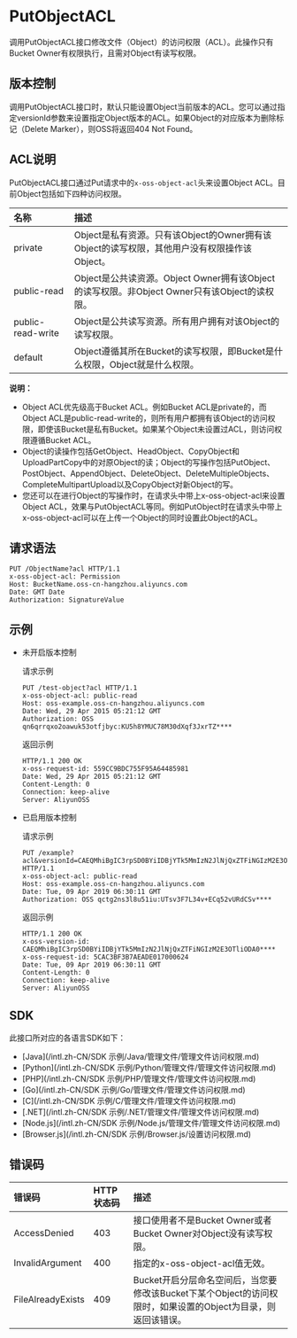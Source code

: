 # PutObjectACL

调用PutObjectACL接口修改文件（Object）的访问权限（ACL）。此操作只有Bucket Owner有权限执行，且需对Object有读写权限。

## 版本控制

调用PutObjectACL接口时，默认只能设置Object当前版本的ACL。您可以通过指定versionId参数来设置指定Object版本的ACL。如果Object的对应版本为删除标记（Delete Marker），则OSS将返回404 Not Found。

## ACL说明

PutObjectACL接口通过Put请求中的`x-oss-object-acl`头来设置Object ACL。目前Object包括如下四种访问权限。

|名称|描述|
|:-|:-|
|private|Object是私有资源。只有该Object的Owner拥有该Object的读写权限，其他用户没有权限操作该Object。|
|public-read|Object是公共读资源。Object Owner拥有该Object的读写权限。非Object Owner只有该Object的读权限。|
|public-read-write|Object是公共读写资源。所有用户拥有对该Object的读写权限。|
|default|Object遵循其所在Bucket的读写权限，即Bucket是什么权限，Object就是什么权限。|

**说明：**

-   Object ACL优先级高于Bucket ACL。例如Bucket ACL是private的，而Object ACL是public-read-write的，则所有用户都拥有该Object的访问权限，即使该Bucket是私有Bucket。如果某个Object未设置过ACL，则访问权限遵循Bucket ACL。
-   Object的读操作包括GetObject、HeadObject、CopyObject和UploadPartCopy中的对原Object的读；Object的写操作包括PutObject、PostObject、AppendObject、DeleteObject、DeleteMultipleObjects、CompleteMultipartUpload以及CopyObject对新Object的写。
-   您还可以在进行Object的写操作时，在请求头中带上x-oss-object-acl来设置Object ACL，效果与PutObjectACL等同。例如PutObject时在请求头中带上x-oss-object-acl可以在上传一个Object的同时设置此Object的ACL。

## 请求语法

```
PUT /ObjectName?acl HTTP/1.1
x-oss-object-acl: Permission
Host: BucketName.oss-cn-hangzhou.aliyuncs.com
Date: GMT Date
Authorization: SignatureValue
```

## 示例

-   未开启版本控制

    请求示例

    ```
    PUT /test-object?acl HTTP/1.1
    x-oss-object-acl: public-read
    Host: oss-example.oss-cn-hangzhou.aliyuncs.com
    Date: Wed, 29 Apr 2015 05:21:12 GMT
    Authorization: OSS qn6qrrqxo2oawuk53otfjbyc:KU5h8YMUC78M30dXqf3JxrTZ****
    ```

    返回示例

    ```
    HTTP/1.1 200 OK
    x-oss-request-id: 559CC9BDC755F95A64485981
    Date: Wed, 29 Apr 2015 05:21:12 GMT
    Content-Length: 0
    Connection: keep-alive
    Server: AliyunOSS
    ```

-   已启用版本控制

    请求示例

    ```
    PUT /example?acl&versionId=CAEQMhiBgIC3rpSD0BYiIDBjYTk5MmIzN2JlNjQxZTFiNGIzM2E3OTliODA0**** HTTP/1.1
    x-oss-object-acl: public-read
    Host: oss-example.oss-cn-hangzhou.aliyuncs.com
    Date: Tue, 09 Apr 2019 06:30:11 GMT
    Authorization: OSS qctg2ns3l8u51iu:UTsv3F7L34v+ECq52vURdCSv****
    ```

    返回示例

    ```
    HTTP/1.1 200 OK
    x-oss-version-id: CAEQMhiBgIC3rpSD0BYiIDBjYTk5MmIzN2JlNjQxZTFiNGIzM2E3OTliODA0****
    x-oss-request-id: 5CAC3BF3B7AEADE017000624
    Date: Tue, 09 Apr 2019 06:30:11 GMT
    Content-Length: 0
    Connection: keep-alive
    Server: AliyunOSS
    ```


## SDK

此接口所对应的各语言SDK如下：

-   [Java](/intl.zh-CN/SDK 示例/Java/管理文件/管理文件访问权限.md)
-   [Python](/intl.zh-CN/SDK 示例/Python/管理文件/管理文件访问权限.md)
-   [PHP](/intl.zh-CN/SDK 示例/PHP/管理文件/管理文件访问权限.md)
-   [Go](/intl.zh-CN/SDK 示例/Go/管理文件/管理文件访问权限.md)
-   [C](/intl.zh-CN/SDK 示例/C/管理文件/管理文件访问权限.md)
-   [.NET](/intl.zh-CN/SDK 示例/.NET/管理文件/管理文件访问权限.md)
-   [Node.js](/intl.zh-CN/SDK 示例/Node.js/管理文件/管理文件访问权限.md)
-   [Browser.js](/intl.zh-CN/SDK 示例/Browser.js/设置访问权限.md)

## 错误码

|错误码|HTTP状态码|描述|
|:--|:------|:-|
|AccessDenied|403|接口使用者不是Bucket Owner或者Bucket Owner对Object没有读写权限。|
|InvalidArgument|400|指定的x-oss-object-acl值无效。|
|FileAlreadyExists|409|Bucket开启分层命名空间后，当您要修改该Bucket下某个Object的访问权限时，如果设置的Object为目录，则返回该错误。|

